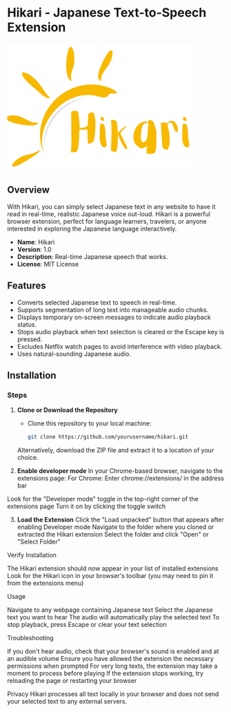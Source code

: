 # Hikari - Japanese Text-to-Speech Extension

![Hikari Logo](Hikari.png)

## Overview

With Hikari, you can simply select Japanese text in any website to have it read in real-time, realistic Japanese voice out-loud.
Hikari is a powerful browser extension, perfect for language learners, travelers, or anyone interested in exploring the Japanese language interactively.

- **Name**: Hikari
- **Version**: 1.0
- **Description**: Real-time Japanese speech that works.
- **License**: MIT License

## Features

- Converts selected Japanese text to speech in real-time.
- Supports segmentation of long text into manageable audio chunks.
- Displays temporary on-screen messages to indicate audio playback status.
- Stops audio playback when text selection is cleared or the Escape key is pressed.
- Excludes Netflix watch pages to avoid interference with video playback.
- Uses natural-sounding Japanese audio.

## Installation

### Steps
1. **Clone or Download the Repository**
   - Clone this repository to your local machine:
     ```bash
     git clone https://github.com/yourusername/hikari.git
    Alternatively, download the ZIP file and extract it to a location of your choice.


2. **Enable developer mode**
  In your Chrome-based browser, navigate to the extensions page:
  For Chrome: Enter chrome://extensions/ in the address bar

  Look for the "Developer mode" toggle in the top-right corner of the extensions page
  Turn it on by clicking the toggle switch

3. **Load the Extension**
  Click the "Load unpacked" button that appears after enabling Developer mode
  Navigate to the folder where you cloned or extracted the Hikari extension
  Select the folder and click "Open" or "Select Folder"

Verify Installation

The Hikari extension should now appear in your list of installed extensions
Look for the Hikari icon in your browser's toolbar (you may need to pin it from the extensions menu)

Usage

Navigate to any webpage containing Japanese text
Select the Japanese text you want to hear
The audio will automatically play the selected text
To stop playback, press Escape or clear your text selection

Troubleshooting

If you don't hear audio, check that your browser's sound is enabled and at an audible volume
Ensure you have allowed the extension the necessary permissions when prompted
For very long texts, the extension may take a moment to process before playing
If the extension stops working, try reloading the page or restarting your browser

Privacy
Hikari processes all text locally in your browser and does not send your selected text to any external servers.
